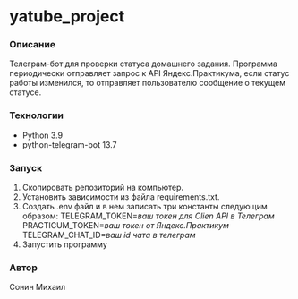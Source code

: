 # yatube_project
### Описание
Телеграм-бот для проверки статуса домашнего задания. Программа периодически отправляет запрос к API Яндекс.Практикума, если статус работы изменился, то отправляет пользователю сообщение о текущем статусе.
### Технологии
 - Python 3.9
 - python-telegram-bot 13.7

### Запуск 
1. Скопировать репозиторий на компьютер.
2. Установить зависимости из файла requirements.txt.
3. Создать .env файл и в нем записать три константы следующим образом:
TELEGRAM_TOKEN=*ваш токен для Clien API в Телеграм*
PRACTICUM_TOKEN=*ваш токен от Яндекс.Практикум*
TELEGRAM_CHAT_ID=*ваш id чата в телеграм*
4. Запустить программу

### Автор
Сонин Михаил
